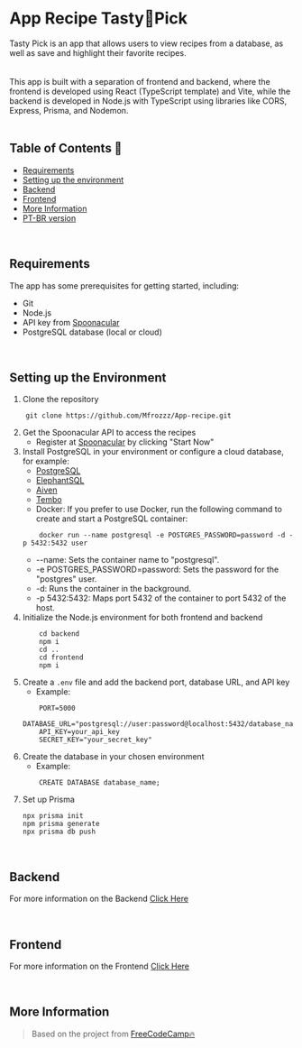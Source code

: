 # App Recipe Tasty🥐Pick

Tasty Pick is an app that allows users to view recipes from a database, as well as save and highlight their favorite recipes.  
<br>  
This app is built with a separation of frontend and backend, where the frontend is developed using React (TypeScript template) and Vite, while the backend is developed in Node.js with TypeScript using libraries like CORS, Express, Prisma, and Nodemon.  
<br>  
## Table of Contents 📄  

* [Requirements](#requirements)  
* [Setting up the environment](#setting-up)  
* [Backend](#backend)  
* [Frontend](#frontend)  
* [More Information](#more-info)  
* [PT-BR version](https://github.com/Mfrozzz/App-recipe/blob/master/README-ptbr.md)

<br>  

## <span id="requirements">Requirements</span>

The app has some prerequisites for getting started, including:

* Git  
* Node.js  
* API key from [Spoonacular](https://spoonacular.com/food-api)  
* PostgreSQL database (local or cloud)

<br>

## <span id="setting-up">Setting up the Environment</span>

1. Clone the repository
```shell
    git clone https://github.com/Mfrozzz/App-recipe.git
```
2. Get the Spoonacular API to access the recipes
   * Register at [Spoonacular](https://spoonacular.com/food-api) by clicking "Start Now"
3. Install PostgreSQL in your environment or configure a cloud database, for example:
   * [PostgreSQL](https://www.postgresql.org/download/)
   * [ElephantSQL](https://www.elephantsql.com/)
   * [Aiven](https://aiven.io/)
   * [Tembo](https://tembo.io/)
   * Docker: If you prefer to use Docker, run the following command to create and start a PostgreSQL container:
    ```shell
        docker run --name postgresql -e POSTGRES_PASSWORD=password -d -p 5432:5432 user
    ```
    * --name: Sets the container name to "postgresql".
    * -e POSTGRES_PASSWORD=password: Sets the password for the "postgres" user.
    * -d: Runs the container in the background.
    * -p 5432:5432: Maps port 5432 of the container to port 5432 of the host.
4. Initialize the Node.js environment for both frontend and backend
    ```shell
        cd backend
        npm i
        cd ..
        cd frontend
        npm i
    ```
5. Create a `.env` file and add the backend port, database URL, and API key  
   * Example:
    ```dotenv
        PORT=5000
        DATABASE_URL="postgresql://user:password@localhost:5432/database_name"
        API_KEY=your_api_key
        SECRET_KEY="your_secret_key"
    ```
6. Create the database in your chosen environment
    * Example:
    ```shell
        CREATE DATABASE database_name;
    ```
7. Set up Prisma
    ```shell
    npx prisma init
    npm prisma generate
    npx prisma db push
    ```

<br>

## <span id="backend">Backend</span>

For more information on the Backend [Click Here](https://github.com/Mfrozzz/App-recipe/tree/master/backend)

<br>

## <span id="frontend">Frontend</span>

For more information on the Frontend [Click Here](https://github.com/Mfrozzz/App-recipe/tree/master/frontend)

<br>

## <span id="more-info">More Information</span>

> Based on the project from [FreeCodeCamp🔥](https://www.freecodecamp.org/news/full-stack-project-create-a-recipe-app-using-react-node-js/)